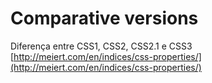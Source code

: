 Comparative versions
========

Diferença entre CSS1, CSS2, CSS2.1 e CSS3 <br>
[http://meiert.com/en/indices/css-properties/](http://meiert.com/en/indices/css-properties/)